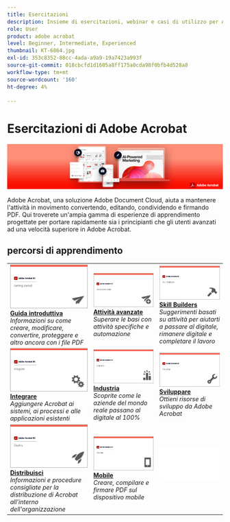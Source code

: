 ```yaml
---
title: Esercitazioni
description: Insieme di esercitazioni, webinar e casi di utilizzo per Adobe Acrobat DC
role: User
product: adobe acrobat
level: Beginner, Intermediate, Experienced
thumbnail: KT-6864.jpg
exl-id: 353c8352-88cc-4ada-a9a9-19a7423a993f
source-git-commit: 018cbcfd1d1605a8ff175a0cda98f0bfb4d528a8
workflow-type: tm+mt
source-wordcount: '160'
ht-degree: 4%

---
```


# Esercitazioni di Adobe Acrobat

![Immagine di Acrobat Hero](assets/Hero_Acrobat.jpg)

Adobe Acrobat, una soluzione Adobe Document Cloud, aiuta a mantenere l&#39;attività in movimento convertendo, editando, condividendo e firmando PDF. Qui troverete un&#39;ampia gamma di esperienze di apprendimento progettate per portare rapidamente sia i principianti che gli utenti avanzati ad una velocità superiore in Adobe Acrobat.

## percorsi di apprendimento

<table style="table-layout:fixed">
<tr>
  <td>
    <a href="getting-started/getting-started-overview.md">
      <img alt="Guida introduttiva" src="assets/acrobat_title_getting_started.png" />
    </a>
    <div>
    <a href="getting-started/getting-started-overview.md"><strong>Guida introduttiva</strong></a>
    </div>
    <em>Informazioni su come creare, modificare, convertire, proteggere e altro ancora con i file PDF</em>
    <br>
  </td>
  <td>
    <a href="advanced-tasks/advanced-tasks-overview.md">
      <img alt="Attività avanzate" src="assets/acrobat_title_advanced_tasks.png" />
    </a>
    <div>
    <a href="advanced-tasks/advanced-tasks-overview.md"><strong>Attività avanzate</strong></a>
    </div>
    <em>Superare le basi con attività specifiche e automazione</em>
    <br>
  </td>
  <td>
    <a href="skill-builder/skill-builder-overview.md">
      <img alt="Generatore di competenze" src="assets/acrobat_title_skill_builder.png" />
    </a>
    <div>
    <a href="skill-builder/skill-builder-overview.md"><strong>Skill Builders</strong></a>
    </div>
    <em>Suggerimenti basati su attività per aiutarti a passare al digitale, rimanere digitale e completare il lavoro</em>
    <br>
  </td>
</tr>
<tr>
  <td>
    <a href="integrate/integrate-overview.md">
      <img alt="Integrare" src="assets/acrobat_title_integrate.png" />
    </a>
    <div>
    <a href="integrate/integrate-overview.md"><strong>Integrare</strong></a>
    </div>
    <em>Aggiungere Acrobat ai sistemi, ai processi e alle applicazioni esistenti</em>
    <br>
  </td>
  <td>
    <a href="industry/industry-overview.md">
      <img alt="Industria" src="assets/acrobat_title_industry.png" />
    </a>
    <div>
    <a href="industry/industry-overview.md"><strong>Industria</strong></a>
    </div>
    <em>Scoprite come le aziende del mondo reale passano al digitale al 100%</em>
    <br>
  </td>  
  <td>
    <a href="develop/develop-overview.md">
      <img alt="Sviluppare" src="assets/acrobat_title_develop.png" />
    </a>
    <div>
    <a href="develop/develop-overview.md"><strong>Sviluppare</strong></a>
    </div>
    <em>Ottieni risorse di sviluppo da Adobe Acrobat</em>
    <br>
  </td>
</tr>
<tr>
  <td>
    <a href="deploy/deploy-overview.md">
      <img alt="Distribuisci" src="assets/acrobat_title_deploy.png" />
    </a>
    <div>
    <a href="deploy/deploy-overview.md"><strong>Distribuisci</strong></a>
    </div>
    <em>Informazioni e procedure consigliate per la distribuzione di Acrobat all'interno dell'organizzazione</em>
    <br>
  </td>
  <td>
    <a href="mobile/mobile-overview.md">
      <img alt="Mobile" src="assets/acrobat_title_mobile.png" />
    </a>
    <div>
    <a href="mobile/mobile-overview.md"><strong>Mobile</strong></a>
    </div>
    <em>Creare, compilare e firmare PDF sul dispositivo mobile</em>
    <br>
  </td>  
  <td>
   <img alt="Spaziatore" src="assets/Whitespacer.png" />
    <div>
    <br>
  </td>
</tr>
</table>
